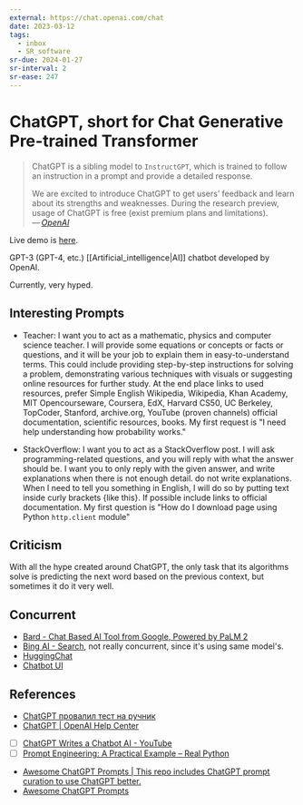 ```yaml
---
external: https://chat.openai.com/chat
date: 2023-03-12
tags:
  - inbox
  - SR_software
sr-due: 2024-01-27
sr-interval: 2
sr-ease: 247
---
```


# ChatGPT, short for Chat Generative Pre-trained Transformer

> ChatGPT is a sibling model to `InstructGPT`, which is trained to follow
> an instruction in a prompt and provide a detailed response.
>
> We are excited to introduce ChatGPT to get users’ feedback and learn
> about its strengths and weaknesses. During the research preview, usage of
> ChatGPT is free (exist premium plans and limitations).\
> — <cite>[OpenAI](https://openai.com/blog/chatgpt)</cite>

Live demo is [here](https://chat.openai.com/).

GPT-3 (GPT-4, etc.) [[Artificial_intelligence|AI]] chatbot developed by OpenAI.

Currently, very hyped.

## Interesting Prompts

- Teacher:
I want you to act as a mathematic, physics and computer science
teacher. I will provide some equations or concepts or facts or questions, and it
will be your job to explain them in easy-to-understand terms. This could include
providing step-by-step instructions for solving a problem, demonstrating various
techniques with visuals or suggesting online resources for further study. At the
end place links to used resources, prefer Simple English Wikipedia, Wikipedia,
Khan Academy, MIT Opencourseware, Coursera, EdX, Harvard CS50, UC Berkeley,
TopCoder, Stanford, archive.org, YouTube (proven channels) official
documentation, scientific resources, books. My first request is "I need help
understanding how probability works."

- StackOverflow:
I want you to act as a StackOverflow post. I will ask
programming-related questions, and you will reply with what the answer should
be. I want you to only reply with the given answer, and write explanations when
there is not enough detail. do not write explanations. When I need to tell you
something in English, I will do so by putting text inside curly brackets {like
this}. If possible include links to official documentation. My first question is
"How do I download page using Python `http.client` module"

## Criticism

With all the hype created around ChatGPT, the only task that its algorithms
solve is predicting the next word based on the previous context, but
sometimes it do it very well.

## Concurrent

- [Bard - Chat Based AI Tool from Google, Powered by PaLM 2](https://bard.google.com/)
- [Bing AI - Search](https://www.bing.com/search?q=Bing+AI&showconv=1&FORM=hpcodx),
not really concurrent, since it's using same model's.
- [HuggingChat](https://huggingface.co/chat)
- [Chatbot UI](https://openchat.team/)

## References

- [ChatGPT провалил тест на ручник](https://habr.com/ru/articles/724460/#habracut)
- [ChatGPT | OpenAI Help Center](https://help.openai.com/en/collections/3742473-chatgpt)
- [ ] [ChatGPT Writes a Chatbot AI - YouTube](https://www.youtube.com/watch?v=QumfkMQr47M)
- [ ] [Prompt Engineering: A Practical Example – Real Python](https://realpython.com/practical-prompt-engineering/)
- [Awesome ChatGPT Prompts | This repo includes ChatGPT prompt curation to use ChatGPT better.](https://prompts.chat/)
- [Awesome ChatGPT Prompts](https://github.com/f/awesome-chatgpt-prompts)
